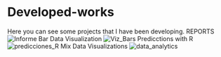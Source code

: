 # Developed-works
Here you can see some projects that I have been developing.
REPORTS
![Informe](https://user-images.githubusercontent.com/110078021/181820444-79a1e88c-8679-4907-bed1-9da6e4f8916c.PNG)
Bar Data Visualization
![Viz_Bars](https://user-images.githubusercontent.com/110078021/181820778-c0efa225-5ada-4846-82e1-c25653584e2e.PNG)
Predicctions with R
![predicciones_R](https://user-images.githubusercontent.com/110078021/181821297-612c566b-7c9d-4da3-b64d-ca77f631ca85.PNG)
Mix Data Visualizations
![data_analytics](https://user-images.githubusercontent.com/110078021/181821367-f72e335f-6eb6-4c04-9d52-510c9e624560.PNG)
